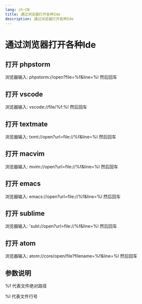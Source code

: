 ```yaml
---
lang: zh-CN
title: 通过浏览器打开各种Ide
description: 通过浏览器打开各种Ide
---
```


# 通过浏览器打开各种Ide

## 打开 phpstorm
浏览器输入: phpstorm://open?file=%f&line=%l 然后回车

## 打开 vscode
浏览器输入: vscode://file/%f:%l 然后回车

## 打开 textmate
浏览器输入: txmt://open?url=file://%f&line=%l 然后回车

## 打开 macvim
浏览器输入: mvim://open?url=file://%f&line=%l 然后回车

## 打开 emacs
浏览器输入: emacs://open?url=file://%f&line=%l 然后回车

## 打开 sublime
浏览器输入: 'subl://open?url=file://%f&line=%l 然后回车

## 打开 atom
浏览器输入: atom://core/open/file?filename=%f&line=%l 然后回车

## 参数说明
%f 代表文件绝对路径

%l 代表文件行号
